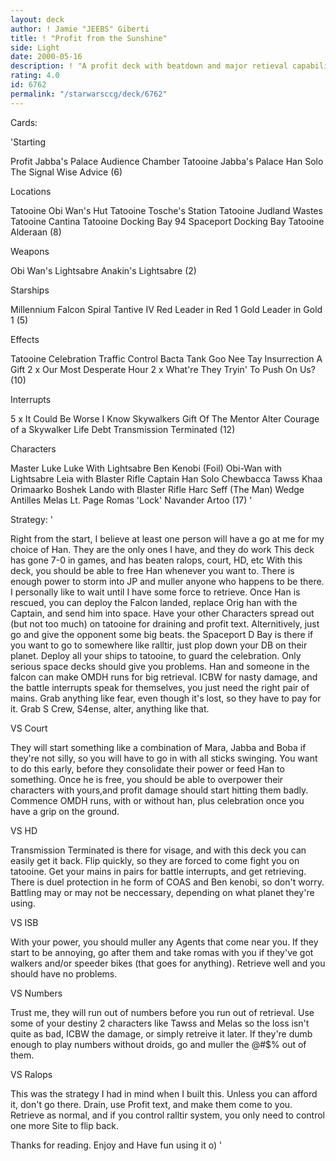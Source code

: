```yaml
---
layout: deck
author: ! Jamie "JEEBS" Giberti
title: ! "Profit from the Sunshine"
side: Light
date: 2000-05-16
description: ! "A profit deck with beatdown and major retieval capability."
rating: 4.0
id: 6762
permalink: "/starwarsccg/deck/6762"
---
```

Cards: 

'Starting

Profit
Jabba's Palace Audience Chamber
Tatooine Jabba's Palace
Han Solo
The Signal
Wise Advice (6)

Locations

Tatooine Obi Wan's Hut
Tatooine Tosche's Station
Tatooine Judland Wastes
Tatooine Cantina
Tatooine Docking Bay 94
 Spaceport Docking Bay
Tatooine
Alderaan (8)

Weapons

Obi Wan's Lightsabre
Anakin's Lightsabre (2)

Starships

Millennium Falcon
Spiral
Tantive IV
Red Leader in Red 1
Gold Leader in Gold 1 (5)

Effects

Tatooine Celebration
Traffic Control
Bacta Tank
Goo Nee Tay
Insurrection
A Gift
2 x Our Most Desperate Hour
2 x What're They Tryin' To Push On Us? (10)

Interrupts

5 x It Could Be Worse
I Know
Skywalkers
Gift Of The Mentor
Alter
Courage of a Skywalker
Life Debt
Transmission Terminated (12)

Characters

Master Luke
Luke With Lightsabre
Ben Kenobi (Foil)
Obi-Wan with Lightsabre
Leia with Blaster Rifle
Captain Han Solo
Chewbacca
Tawss Khaa
Orimaarko
Boshek
Lando with Blaster Rifle
Harc Seff (The Man)
Wedge Antilles
Melas
Lt. Page
Romas 'Lock' Navander
Artoo (17) '

Strategy: '

Right from the start, I believe at least one person will have a go at me for my choice of Han.
They are the only ones I have, and they do work
This deck has gone 7-0 in games, and has beaten ralops, court, HD, etc
With this deck, you should be able to free Han whenever you want to. There is enough power to storm into JP and muller anyone who happens to be there.
I personally like to wait until I have some force to retrieve.
Once Han is rescued, you can deploy the Falcon landed, replace Orig han with the Captain, and send him into space.
Have your other Characters spread out (but not too much) on tatooine for draining and profit text. Alternitively, just go and give the opponent some big beats. the Spaceport D Bay is there if you want to go to somewhere like ralltir, just plop down your DB on their planet.
Deploy all your ships to tatooine, to guard the celebration. Only serious space decks should give you problems.
Han and someone in the falcon can make OMDH runs for big retrieval. ICBW for nasty damage, and the battle interrupts speak for themselves, you just need the right pair of mains. Grab anything like fear, even though it's lost, so they have to pay for it. Grab S Crew, S4ense, alter, anything like that.



VS Court

They will start something like a combination of Mara, Jabba and Boba if they're not silly, so you will have to go in with all sticks swinging.
You want to do this early, before they consolidate their power or feed Han to something.
Once he is free, you should be able to overpower their characters with yours,and profit damage should start hitting them badly. Commence OMDH runs, with or without han, plus celebration once you have a grip on the ground.

VS HD

Transmission Terminated is there for visage, and with this deck you can easily get it back. Flip quickly, so they are forced to come fight you on tatooine. Get your mains in pairs for battle interrupts, and get retrieving. There is duel protection in he form of COAS and Ben kenobi, so don't worry. Battling may or may not be neccessary, depending on what planet they're using.

VS ISB

With your power, you should muller any Agents that come near you. If they start to be annoying, go after them and take romas with you if they've got walkers and/or speeder bikes (that goes for anything).
Retrieve well and you should have no problems.

VS Numbers

Trust me, they will run out of numbers before you run out of retrieval. Use some of your destiny 2 characters like Tawss and Melas so the loss isn't quite as bad, ICBW the damage, or simply retreive it later. If they're dumb enough to play numbers without droids, go and muller the @#$% out of them.

VS Ralops

This was the strategy I had in mind when I built this. Unless you can afford it, don't go there. Drain, use Profit text, and make them come to you. Retrieve as normal, and if you control ralltir system, you only need to control one more
Site to flip back.

Thanks for reading. Enjoy and Have fun using it o) '

